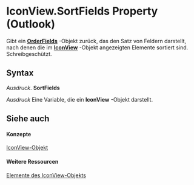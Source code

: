 
# IconView.SortFields Property (Outlook)

Gibt ein  **[OrderFields](e115fb80-352d-fd2e-c1c3-d266776fe122.md)** -Objekt zurück, das den Satz von Feldern darstellt, nach denen die im **[IconView](dc2efa6c-4752-f713-f77e-378036f358dc.md)** -Objekt angezeigten Elemente sortiert sind. Schreibgeschützt.


## Syntax

 _Ausdruck_. **SortFields**

 _Ausdruck_ Eine Variable, die ein **IconView** -Objekt darstellt.


## Siehe auch


#### Konzepte


[IconView-Objekt](dc2efa6c-4752-f713-f77e-378036f358dc.md)
#### Weitere Ressourcen


[Elemente des IconView-Objekts](http://msdn.microsoft.com/library/f29e5d94-b231-bd9a-d993-1884a3e2b97b%28Office.15%29.aspx)